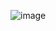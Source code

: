![image](https://github.com/hyderoo/SINDAPARKA/assets/89209617/60f8d20f-b3f7-4c67-896a-00592b693666)

